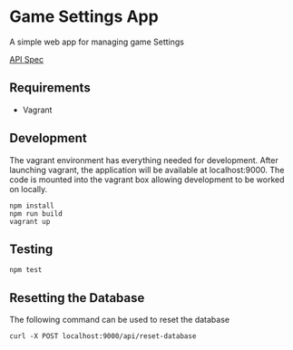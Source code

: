 # Game Settings App

A simple web app for managing game Settings

[API Spec](api/README.md)
## Requirements

* Vagrant

## Development
The vagrant environment has everything needed for development. After launching
vagrant, the application will be available at localhost:9000. The code is
mounted into the vagrant box allowing development to be worked on locally.
```
npm install
npm run build
vagrant up
```

## Testing
```
npm test
```

## Resetting the Database
The following command can be used to reset the database
```
curl -X POST localhost:9000/api/reset-database
```
